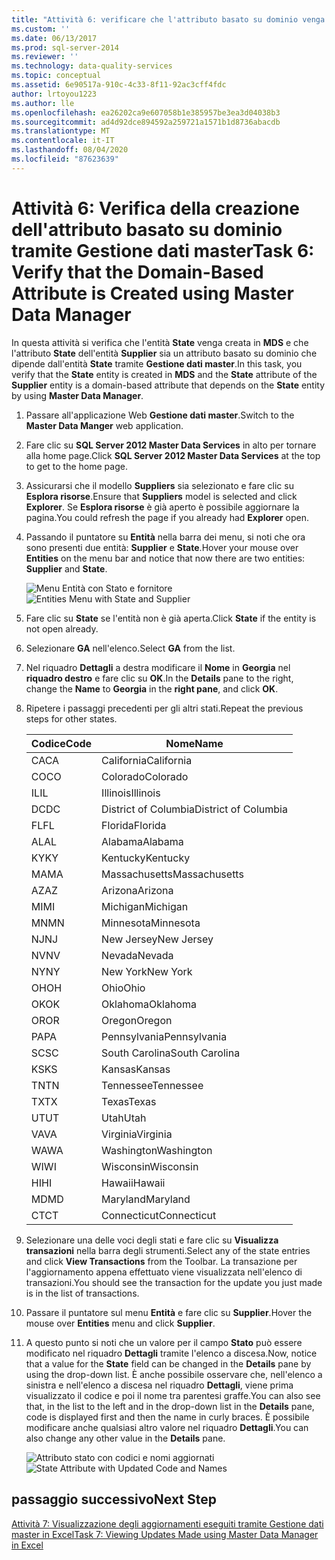 ```yaml
---
title: "Attività 6: verificare che l'attributo basato su dominio venga creato utilizzando Gestione dati master | Microsoft Docs"
ms.custom: ''
ms.date: 06/13/2017
ms.prod: sql-server-2014
ms.reviewer: ''
ms.technology: data-quality-services
ms.topic: conceptual
ms.assetid: 6e90517a-910c-4c33-8f11-92ac3cff4fdc
author: lrtoyou1223
ms.author: lle
ms.openlocfilehash: ea26202ca9e607058b1e385957be3ea3d04038b3
ms.sourcegitcommit: ad4d92dce894592a259721a1571b1d8736abacdb
ms.translationtype: MT
ms.contentlocale: it-IT
ms.lasthandoff: 08/04/2020
ms.locfileid: "87623639"
---
```

# <a name="task-6-verify-that-the-domain-based-attribute-is-created-using-master-data-manager"></a><span data-ttu-id="59e1c-102">Attività 6: Verifica della creazione dell'attributo basato su dominio tramite Gestione dati master</span><span class="sxs-lookup"><span data-stu-id="59e1c-102">Task 6: Verify that the Domain-Based Attribute is Created using Master Data Manager</span></span>
  <span data-ttu-id="59e1c-103">In questa attività si verifica che l'entità **State** venga creata in **MDS** e che l'attributo **State** dell'entità **Supplier** sia un attributo basato su dominio che dipende dall'entità **State** tramite **Gestione dati master**.</span><span class="sxs-lookup"><span data-stu-id="59e1c-103">In this task, you verify that the **State** entity is created in **MDS** and the **State** attribute of the **Supplier** entity is a domain-based attribute that depends on the **State** entity by using **Master Data Manager**.</span></span>

1.  <span data-ttu-id="59e1c-104">Passare all'applicazione Web **Gestione dati master**.</span><span class="sxs-lookup"><span data-stu-id="59e1c-104">Switch to the **Master Data Manger** web application.</span></span>

2.  <span data-ttu-id="59e1c-105">Fare clic su **SQL Server 2012 Master Data Services** in alto per tornare alla home page.</span><span class="sxs-lookup"><span data-stu-id="59e1c-105">Click **SQL Server 2012 Master Data Services** at the top to get to the home page.</span></span>

3.  <span data-ttu-id="59e1c-106">Assicurarsi che il modello **Suppliers** sia selezionato e fare clic su **Esplora risorse**.</span><span class="sxs-lookup"><span data-stu-id="59e1c-106">Ensure that **Suppliers** model is selected and click **Explorer**.</span></span> <span data-ttu-id="59e1c-107">Se **Esplora risorse** è già aperto è possibile aggiornare la pagina.</span><span class="sxs-lookup"><span data-stu-id="59e1c-107">You could refresh the page if you already had **Explorer** open.</span></span>

4.  <span data-ttu-id="59e1c-108">Passando il puntatore su **Entità** nella barra dei menu, si noti che ora sono presenti due entità: **Supplier** e **State**.</span><span class="sxs-lookup"><span data-stu-id="59e1c-108">Hover your mouse over **Entities** on the menu bar and notice that now there are two entities: **Supplier** and **State**.</span></span>

     <span data-ttu-id="59e1c-109">![Menu Entità con Stato e fornitore](../../2014/tutorials/media/et-verifythatthedbaiscreatedusingmdm-01.jpg "Menu Entità con Stato e fornitore")</span><span class="sxs-lookup"><span data-stu-id="59e1c-109">![Entities Menu with State and Supplier](../../2014/tutorials/media/et-verifythatthedbaiscreatedusingmdm-01.jpg "Entities Menu with State and Supplier")</span></span>

5.  <span data-ttu-id="59e1c-110">Fare clic su **State** se l'entità non è già aperta.</span><span class="sxs-lookup"><span data-stu-id="59e1c-110">Click **State** if the entity is not open already.</span></span>

6.  <span data-ttu-id="59e1c-111">Selezionare **GA** nell'elenco.</span><span class="sxs-lookup"><span data-stu-id="59e1c-111">Select **GA** from the list.</span></span>

7.  <span data-ttu-id="59e1c-112">Nel riquadro **Dettagli** a destra modificare il **Nome** in **Georgia** nel **riquadro destro** e fare clic su **OK**.</span><span class="sxs-lookup"><span data-stu-id="59e1c-112">In the **Details** pane to the right, change the **Name** to **Georgia** in the **right pane**, and click **OK**.</span></span>

8.  <span data-ttu-id="59e1c-113">Ripetere i passaggi precedenti per gli altri stati.</span><span class="sxs-lookup"><span data-stu-id="59e1c-113">Repeat the previous steps for other states.</span></span>

    |<span data-ttu-id="59e1c-114">Codice</span><span class="sxs-lookup"><span data-stu-id="59e1c-114">Code</span></span>|<span data-ttu-id="59e1c-115">Nome</span><span class="sxs-lookup"><span data-stu-id="59e1c-115">Name</span></span>|
    |----------|----------|
    |<span data-ttu-id="59e1c-116">CA</span><span class="sxs-lookup"><span data-stu-id="59e1c-116">CA</span></span>|<span data-ttu-id="59e1c-117">California</span><span class="sxs-lookup"><span data-stu-id="59e1c-117">California</span></span>|
    |<span data-ttu-id="59e1c-118">CO</span><span class="sxs-lookup"><span data-stu-id="59e1c-118">CO</span></span>|<span data-ttu-id="59e1c-119">Colorado</span><span class="sxs-lookup"><span data-stu-id="59e1c-119">Colorado</span></span>|
    |<span data-ttu-id="59e1c-120">IL</span><span class="sxs-lookup"><span data-stu-id="59e1c-120">IL</span></span>|<span data-ttu-id="59e1c-121">Illinois</span><span class="sxs-lookup"><span data-stu-id="59e1c-121">Illinois</span></span>|
    |<span data-ttu-id="59e1c-122">DC</span><span class="sxs-lookup"><span data-stu-id="59e1c-122">DC</span></span>|<span data-ttu-id="59e1c-123">District of Columbia</span><span class="sxs-lookup"><span data-stu-id="59e1c-123">District of Columbia</span></span>|
    |<span data-ttu-id="59e1c-124">FL</span><span class="sxs-lookup"><span data-stu-id="59e1c-124">FL</span></span>|<span data-ttu-id="59e1c-125">Florida</span><span class="sxs-lookup"><span data-stu-id="59e1c-125">Florida</span></span>|
    |<span data-ttu-id="59e1c-126">AL</span><span class="sxs-lookup"><span data-stu-id="59e1c-126">AL</span></span>|<span data-ttu-id="59e1c-127">Alabama</span><span class="sxs-lookup"><span data-stu-id="59e1c-127">Alabama</span></span>|
    |<span data-ttu-id="59e1c-128">KY</span><span class="sxs-lookup"><span data-stu-id="59e1c-128">KY</span></span>|<span data-ttu-id="59e1c-129">Kentucky</span><span class="sxs-lookup"><span data-stu-id="59e1c-129">Kentucky</span></span>|
    |<span data-ttu-id="59e1c-130">MA</span><span class="sxs-lookup"><span data-stu-id="59e1c-130">MA</span></span>|<span data-ttu-id="59e1c-131">Massachusetts</span><span class="sxs-lookup"><span data-stu-id="59e1c-131">Massachusetts</span></span>|
    |<span data-ttu-id="59e1c-132">AZ</span><span class="sxs-lookup"><span data-stu-id="59e1c-132">AZ</span></span>|<span data-ttu-id="59e1c-133">Arizona</span><span class="sxs-lookup"><span data-stu-id="59e1c-133">Arizona</span></span>|
    |<span data-ttu-id="59e1c-134">MI</span><span class="sxs-lookup"><span data-stu-id="59e1c-134">MI</span></span>|<span data-ttu-id="59e1c-135">Michigan</span><span class="sxs-lookup"><span data-stu-id="59e1c-135">Michigan</span></span>|
    |<span data-ttu-id="59e1c-136">MN</span><span class="sxs-lookup"><span data-stu-id="59e1c-136">MN</span></span>|<span data-ttu-id="59e1c-137">Minnesota</span><span class="sxs-lookup"><span data-stu-id="59e1c-137">Minnesota</span></span>|
    |<span data-ttu-id="59e1c-138">NJ</span><span class="sxs-lookup"><span data-stu-id="59e1c-138">NJ</span></span>|<span data-ttu-id="59e1c-139">New Jersey</span><span class="sxs-lookup"><span data-stu-id="59e1c-139">New Jersey</span></span>|
    |<span data-ttu-id="59e1c-140">NV</span><span class="sxs-lookup"><span data-stu-id="59e1c-140">NV</span></span>|<span data-ttu-id="59e1c-141">Nevada</span><span class="sxs-lookup"><span data-stu-id="59e1c-141">Nevada</span></span>|
    |<span data-ttu-id="59e1c-142">NY</span><span class="sxs-lookup"><span data-stu-id="59e1c-142">NY</span></span>|<span data-ttu-id="59e1c-143">New York</span><span class="sxs-lookup"><span data-stu-id="59e1c-143">New York</span></span>|
    |<span data-ttu-id="59e1c-144">OH</span><span class="sxs-lookup"><span data-stu-id="59e1c-144">OH</span></span>|<span data-ttu-id="59e1c-145">Ohio</span><span class="sxs-lookup"><span data-stu-id="59e1c-145">Ohio</span></span>|
    |<span data-ttu-id="59e1c-146">OK</span><span class="sxs-lookup"><span data-stu-id="59e1c-146">OK</span></span>|<span data-ttu-id="59e1c-147">Oklahoma</span><span class="sxs-lookup"><span data-stu-id="59e1c-147">Oklahoma</span></span>|
    |<span data-ttu-id="59e1c-148">OR</span><span class="sxs-lookup"><span data-stu-id="59e1c-148">OR</span></span>|<span data-ttu-id="59e1c-149">Oregon</span><span class="sxs-lookup"><span data-stu-id="59e1c-149">Oregon</span></span>|
    |<span data-ttu-id="59e1c-150">PA</span><span class="sxs-lookup"><span data-stu-id="59e1c-150">PA</span></span>|<span data-ttu-id="59e1c-151">Pennsylvania</span><span class="sxs-lookup"><span data-stu-id="59e1c-151">Pennsylvania</span></span>|
    |<span data-ttu-id="59e1c-152">SC</span><span class="sxs-lookup"><span data-stu-id="59e1c-152">SC</span></span>|<span data-ttu-id="59e1c-153">South Carolina</span><span class="sxs-lookup"><span data-stu-id="59e1c-153">South Carolina</span></span>|
    |<span data-ttu-id="59e1c-154">KS</span><span class="sxs-lookup"><span data-stu-id="59e1c-154">KS</span></span>|<span data-ttu-id="59e1c-155">Kansas</span><span class="sxs-lookup"><span data-stu-id="59e1c-155">Kansas</span></span>|
    |<span data-ttu-id="59e1c-156">TN</span><span class="sxs-lookup"><span data-stu-id="59e1c-156">TN</span></span>|<span data-ttu-id="59e1c-157">Tennessee</span><span class="sxs-lookup"><span data-stu-id="59e1c-157">Tennessee</span></span>|
    |<span data-ttu-id="59e1c-158">TX</span><span class="sxs-lookup"><span data-stu-id="59e1c-158">TX</span></span>|<span data-ttu-id="59e1c-159">Texas</span><span class="sxs-lookup"><span data-stu-id="59e1c-159">Texas</span></span>|
    |<span data-ttu-id="59e1c-160">UT</span><span class="sxs-lookup"><span data-stu-id="59e1c-160">UT</span></span>|<span data-ttu-id="59e1c-161">Utah</span><span class="sxs-lookup"><span data-stu-id="59e1c-161">Utah</span></span>|
    |<span data-ttu-id="59e1c-162">VA</span><span class="sxs-lookup"><span data-stu-id="59e1c-162">VA</span></span>|<span data-ttu-id="59e1c-163">Virginia</span><span class="sxs-lookup"><span data-stu-id="59e1c-163">Virginia</span></span>|
    |<span data-ttu-id="59e1c-164">WA</span><span class="sxs-lookup"><span data-stu-id="59e1c-164">WA</span></span>|<span data-ttu-id="59e1c-165">Washington</span><span class="sxs-lookup"><span data-stu-id="59e1c-165">Washington</span></span>|
    |<span data-ttu-id="59e1c-166">WI</span><span class="sxs-lookup"><span data-stu-id="59e1c-166">WI</span></span>|<span data-ttu-id="59e1c-167">Wisconsin</span><span class="sxs-lookup"><span data-stu-id="59e1c-167">Wisconsin</span></span>|
    |<span data-ttu-id="59e1c-168">HI</span><span class="sxs-lookup"><span data-stu-id="59e1c-168">HI</span></span>|<span data-ttu-id="59e1c-169">Hawaii</span><span class="sxs-lookup"><span data-stu-id="59e1c-169">Hawaii</span></span>|
    |<span data-ttu-id="59e1c-170">MD</span><span class="sxs-lookup"><span data-stu-id="59e1c-170">MD</span></span>|<span data-ttu-id="59e1c-171">Maryland</span><span class="sxs-lookup"><span data-stu-id="59e1c-171">Maryland</span></span>|
    |<span data-ttu-id="59e1c-172">CT</span><span class="sxs-lookup"><span data-stu-id="59e1c-172">CT</span></span>|<span data-ttu-id="59e1c-173">Connecticut</span><span class="sxs-lookup"><span data-stu-id="59e1c-173">Connecticut</span></span>|

9. <span data-ttu-id="59e1c-174">Selezionare una delle voci degli stati e fare clic su **Visualizza transazioni** nella barra degli strumenti.</span><span class="sxs-lookup"><span data-stu-id="59e1c-174">Select any of the state entries and click **View Transactions** from the Toolbar.</span></span> <span data-ttu-id="59e1c-175">La transazione per l'aggiornamento appena effettuato viene visualizzata nell'elenco di transazioni.</span><span class="sxs-lookup"><span data-stu-id="59e1c-175">You should see the transaction for the update you just made is in the list of transactions.</span></span>

10. <span data-ttu-id="59e1c-176">Passare il puntatore sul menu **Entità** e fare clic su **Supplier**.</span><span class="sxs-lookup"><span data-stu-id="59e1c-176">Hover the mouse over **Entities** menu and click **Supplier**.</span></span>

11. <span data-ttu-id="59e1c-177">A questo punto si noti che un valore per il campo **Stato** può essere modificato nel riquadro **Dettagli** tramite l'elenco a discesa.</span><span class="sxs-lookup"><span data-stu-id="59e1c-177">Now, notice that a value for the **State** field can be changed in the **Details** pane by using the drop-down list.</span></span> <span data-ttu-id="59e1c-178">È anche possibile osservare che, nell'elenco a sinistra e nell'elenco a discesa nel riquadro **Dettagli**, viene prima visualizzato il codice e poi il nome tra parentesi graffe.</span><span class="sxs-lookup"><span data-stu-id="59e1c-178">You can also see that, in the list to the left and in the drop-down list in the **Details** pane, code is displayed first and then the name in curly braces.</span></span> <span data-ttu-id="59e1c-179">È possibile modificare anche qualsiasi altro valore nel riquadro **Dettagli**.</span><span class="sxs-lookup"><span data-stu-id="59e1c-179">You can also change any other value in the **Details** pane.</span></span>

     <span data-ttu-id="59e1c-180">![Attributo stato con codici e nomi aggiornati](../../2014/tutorials/media/et-verifythatthedbaiscreatedusingmdm-02.jpg "Attributo stato con codici e nomi aggiornati")</span><span class="sxs-lookup"><span data-stu-id="59e1c-180">![State Attribute with Updated Code and Names](../../2014/tutorials/media/et-verifythatthedbaiscreatedusingmdm-02.jpg "State Attribute with Updated Code and Names")</span></span>

## <a name="next-step"></a><span data-ttu-id="59e1c-181">passaggio successivo</span><span class="sxs-lookup"><span data-stu-id="59e1c-181">Next Step</span></span>
 [<span data-ttu-id="59e1c-182">Attività 7: Visualizzazione degli aggiornamenti eseguiti tramite Gestione dati master in Excel</span><span class="sxs-lookup"><span data-stu-id="59e1c-182">Task 7: Viewing Updates Made using Master Data Manager in Excel</span></span>](../../2014/tutorials/task-7-viewing-updates-made-using-master-data-manager-in-excel.md)


